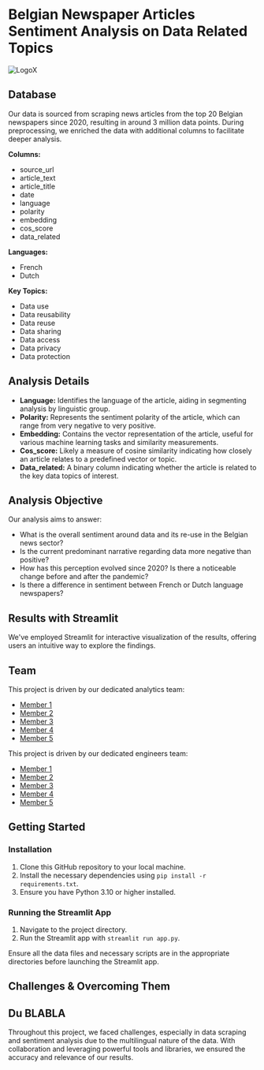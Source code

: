 # Belgian Newspaper Articles Sentiment Analysis on Data Related Topics

![LogoX](https://github.com/Bizkochito/SL_data_perception/assets/57298106/ff7c3375-e3b1-42dc-b80f-3c2dbc30d9c4)

## Database

Our data is sourced from scraping news articles from the top 20 Belgian newspapers since 2020, resulting in around 3 million data points. During preprocessing, we enriched the data with additional columns to facilitate deeper analysis.

**Columns:** 
- source_url
- article_text
- article_title
- date
- language
- polarity
- embedding
- cos_score
- data_related

**Languages:** 
- French
- Dutch

**Key Topics:** 
- Data use
- Data reusability
- Data reuse
- Data sharing
- Data access
- Data privacy
- Data protection

## Analysis Details

- **Language:** Identifies the language of the article, aiding in segmenting analysis by linguistic group.
- **Polarity:** Represents the sentiment polarity of the article, which can range from very negative to very positive.
- **Embedding:** Contains the vector representation of the article, useful for various machine learning tasks and similarity measurements.
- **Cos_score:** Likely a measure of cosine similarity indicating how closely an article relates to a predefined vector or topic.
- **Data_related:** A binary column indicating whether the article is related to the key data topics of interest.

## Analysis Objective

Our analysis aims to answer:
- What is the overall sentiment around data and its re-use in the Belgian news sector?
- Is the current predominant narrative regarding data more negative than positive?
- How has this perception evolved since 2020? Is there a noticeable change before and after the pandemic?
- Is there a difference in sentiment between French or Dutch language newspapers?

## Results with Streamlit

We've employed Streamlit for interactive visualization of the results, offering users an intuitive way to explore the findings.

## Team

This project is driven by our dedicated analytics team:

- [Member 1](github_profile_link)
- [Member 2](github_profile_link)
- [Member 3](github_profile_link)
- [Member 4](github_profile_link)
- [Member 5](github_profile_link)

This project is driven by our dedicated engineers team:

- [Member 1](github_profile_link)
- [Member 2](github_profile_link)
- [Member 3](github_profile_link)
- [Member 4](github_profile_link)
- [Member 5](github_profile_link)

## Getting Started

### Installation

1. Clone this GitHub repository to your local machine.
2. Install the necessary dependencies using `pip install -r requirements.txt`.
3. Ensure you have Python 3.10 or higher installed.

### Running the Streamlit App

1. Navigate to the project directory.
2. Run the Streamlit app with `streamlit run app.py`.

Ensure all the data files and necessary scripts are in the appropriate directories before launching the Streamlit app.

## Challenges & Overcoming Them
## Du BLABLA
Throughout this project, we faced challenges, especially in data scraping and sentiment analysis due to the multilingual nature of the data. With collaboration and leveraging powerful tools and libraries, we ensured the accuracy and relevance of our results.




